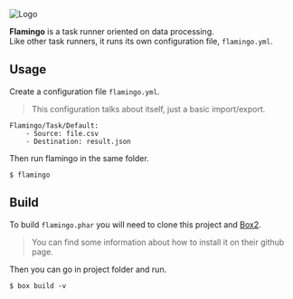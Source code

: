 ![Logo](https://cdn.rawgit.com/ubermanu/flamingo/master/icons/flamingo.png)

**Flamingo** is a task runner oriented on data processing.<br>
Like other task runners, it runs its own configuration file, `flamingo.yml`.

Usage
-----

Create a configuration file `flamingo.yml`.
> This configuration talks about itself, just a basic import/export.

    Flamingo/Task/Default:
        - Source: file.csv
        - Destination: result.json

Then run flamingo in the same folder.

    $ flamingo

Build
-----

To build `flamingo.phar` you will need to clone this project and  [Box2](https://github.com/box-project/box2).
> You can find some information about how to install it on their github page.

Then you can go in project folder and run.

    $ box build -v
